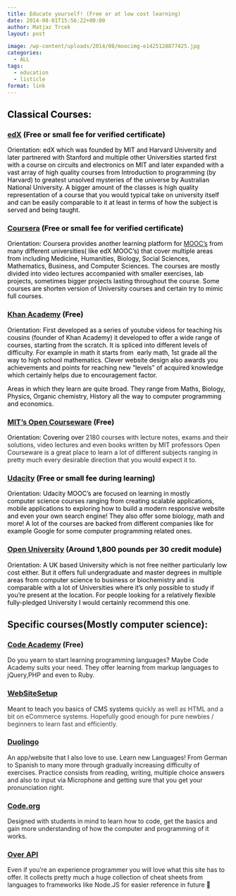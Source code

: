 ```yaml
---
title: Educate yourself! (Free or at low cost learning)
date: 2014-08-01T15:56:22+00:00
author: Matjaz Trcek
layout: post

image: /wp-content/uploads/2014/08/moocimg-e1425128877425.jpg
categories:
  - ALL
tags:
  - education
  - listicle
format: link
---
```

<h2 style="color: #000000;">
  Classical Courses:
</h2>

<h3 style="color: #000000;">
  <a href="https://www.edx.org/">edX</a> (Free or small fee for verified certificate)
</h3>

<p style="color: #000000;">
  Orientation: edX which was founded by MIT and Harvard University and later partnered with Stanford and multiple other Universities started first with a course on circuits and electronics on MIT and later expanded with a vast array of high quality courses from Introduction to programming (by Harvard) to greatest unsolved mysteries of the universe by Australian National University. A bigger amount of the classes is high quality representation of a course that you would typical take on university itself and can be easily comparable to it at least in terms of how the subject is served and being taught.
</p>

<h3 style="color: #000000;">
  <a href="https://www.coursera.org/" target="blank">Coursera</a> (Free or small fee for verified certificate)
</h3>

<p style="color: #000000;">
  Orientation: Coursera provides another learning platform for <a href="http://en.wikipedia.org/wiki/Massive_open_online_course">MOOC&#8217;s</a> from many different universities( like edX MOOC&#8217;s) that cover multiple areas from including Medicine, Humanities, Biology, Social Sciences, Mathematics, Business, and Computer Sciences. The courses are mostly divided into video lectures accompanied with smaller exercises, lab projects, sometimes bigger projects lasting throughout the course. Some courses are shorten version of University courses and certain try to mimic full courses.
</p>

<h3 style="color: #000000;">
  <a href="https://www.khanacademy.org/" target="blank">Khan Academy</a> (Free)
</h3>

<p style="color: #000000;">
  Orientation: First developed as a series of youtube videos for teaching his cousins (founder of Khan Academy) it developed to offer a wide range of courses, starting from the scratch. It is spliced into different levels of difficulty. For example in math it starts from  early math, 1st grade all the way to high school mathematics. Clever website design also awards you achievements and points for reaching new &#8220;levels&#8221; of acquired knowledge which certainly helps due to encouragement factor.
</p>

<p style="color: #000000;">
  Areas in which they learn are quite broad. They range from Maths, Biology, Physics, Organic chemistry, History all the way to computer programming and economics.
</p>

<h3 style="color: #000000;">
  <a href="http://ocw.mit.edu/index.htm" target="blank">MIT&#8217;s Open Courseware</a> (Free)
</h3>

<p style="color: #000000;">
  Orientation: Covering over <span style="color: #252525;">2180 courses with lecture notes, exams and their solutions, video lectures and even books written by MIT professors Open Courseware is a great place to learn a lot of different subjects ranging in pretty much every desirable direction that you would expect it to. </span>
</p>

<h3 style="color: #000000;">
  <a href="https://www.udacity.com/">Udacity</a> (Free or small fee during learning)
</h3>

<p style="color: #000000;">
  Orientation: Udacity MOOC&#8217;s are focused on learning in mostly computer science courses ranging from creating scalable applications, mobile applications to exploring how to build a modern responsive website and even your own search engine! They also offer some biology, math and more! A lot of the courses are backed from different companies like for example Google for some computer programming related ones.
</p>

<h3 style="color: #000000;">
  <a href="http://www.open.ac.uk/">Open University</a> (Around 1,800 pounds per 30 credit module)
</h3>

<p style="color: #000000;">
  Orientation: A UK based University which is not free neither particularly low cost either. But it offers full undergraduate and master degrees in multiple areas from computer science to business or biochemistry and is comparable with a lot of Universities where it&#8217;s only possible to study if you&#8217;re present at the location. For people looking for a relatively flexible fully-pledged University I would certainly recommend this one.
</p>

## Specific courses(Mostly computer science):

### <a href="http://www.codeacademy.com/" target="blank">Code Academy</a> (Free)

Do you yearn to start learning programming languages? Maybe Code Academy suits your need. They offer learning from markup languages to jQuery,PHP and even to Ruby.

### [WebSiteSetup](http://websitesetup.org/)

Meant to teach you basics of CMS systems<span style="color: #3d3d3d;"> quickly as well as HTML and a bit on eCommerce systems. Hopefully good enough for pure newbies / beginners to learn fast and efficiently.</span>

### [Duolingo](https://www.duolingo.com/)

An app/website that I also love to use. Learn new Languages! From German to Spanish to many more through gradually increasing difficulty of exercises. Practice consists from reading, writing, multiple choice answers and also to input via Microphone and getting sure that you get your pronunciation right.

### <a href="http://www.code.org/" target="blank">Code.org</a>

Designed with students in mind to learn how to code, get the basics and gain more understanding of how the computer and programming of it works.

### <a href="http://overapi.com/" target="blank">Over API</a>

Even if you&#8217;re an experience programmer you will love what this site has to offer. It collects pretty much a huge collection of cheat sheets from languages to frameworks like Node.JS for easier reference in future 🙂

###